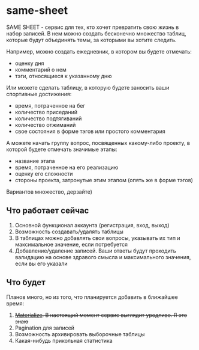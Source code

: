 # same-sheet

SAME SHEET - сервис для тех, кто хочет превратить свою жизнь в набор записей. В нем можно создать бесконечно множество таблиц, которые будут объединять темы, за которыми вы хотите следить.

Например, можно создать ежедневник, в котором вы будете отмечать:

- оценку дня
- комментарий о нем
- тэги, относящиеся к указанному дню

Или можете сделать таблицу, в которую будете заносить ваши спортивные достижения:

- время, потраченное на бег
- количество приседаний
- количество подтягиваний
- количество отжиманий
- свое состояния в форме тэгов или простого комментария

А можете начать группу вопрос, посвященных какому-либо проекту, в которой будете отмечать значимые этапы:

- название этапа
- время, потраченное на его реализацию
- оценку его сложности
- стороны проекта, затронутые этим этапом (опять же в форме тэгов)

Вариантов множество, дерзайте)

## Что работает сейчас

1. Основной функционал аккаунта (регистрация, вход, выход)
2. Возможность создавать/удалять таблицы
3. В таблицах можно добавлять свои вопросы, указывать их тип и максимальное значение, если потребуется
4. Добавление/удаление записей. Ваши ответы будут проходить валидацию на основе здравого смысла и максимального значения, если вы его указали

## Что будет

Планов много, но из того, что планируется добавить в ближайшее время:

1. ~~[Materialize](https://materializecss.com/). В настоящий момент сервис выглядит уродливо. Я это знаю~~
2. Pagination для записей
3. Возможность архивировать выборочные таблицы
4. Какая-нибудь прикольная статистика
